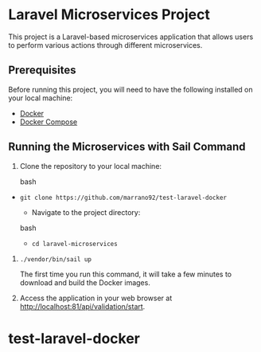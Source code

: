 Laravel Microservices Project
=============================

This project is a Laravel-based microservices application that allows users to perform various actions through different microservices.

Prerequisites
-------------

Before running this project, you will need to have the following installed on your local machine:

-   [Docker](https://www.docker.com/products/docker-desktop)
-   [Docker Compose](https://docs.docker.com/compose/install/)

Running the Microservices with Sail Command
-------------------------------------------

1.  Clone the repository to your local machine:

    bash

-   `git clone https://github.com/marrano92/test-laravel-docker`

    -   Navigate to the project directory:

    bash

    -   `cd laravel-microservices`

1.  `./vendor/bin/sail up`

    The first time you run this command, it will take a few minutes to download and build the Docker images.

2.  Access the application in your web browser at <http://localhost:81/api/validation/start>.
# test-laravel-docker
